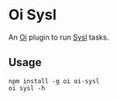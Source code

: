 # Oi Sysl

An [Oi](https://github.com/orlade/oi) plugin to run [Sysl](https://github.com/ANZ-bank/Sysl) tasks.

## Usage

    npm install -g oi oi-sysl
    oi sysl -h
